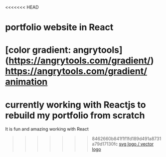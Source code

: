 <<<<<<< HEAD
# portfolio website in React

[color gradient: angrytools] (https://angrytools.com/gradient/) https://angrytools.com/gradient/
[animation ](https://animista.net/play/basic)
=======
# currently working with Reactjs to rebuild my portfolio from scratch 
It is fun and amazing working with React 
>>>>>>> 8462660b841f1f1fd189d491a8731a79d17130fc
[svg logo / vector logo](vectr.com)